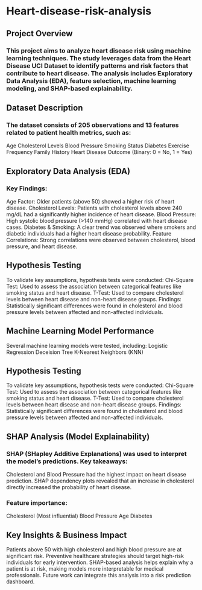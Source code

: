 # Heart-disease-risk-analysis
## Project Overview
### This project aims to analyze heart disease risk using machine learning techniques. The study leverages data from the Heart Disease UCI Dataset to identify patterns and risk factors that contribute to heart disease. The analysis includes Exploratory Data Analysis (EDA), feature selection, machine learning modeling, and SHAP-based explainability.
## Dataset Description
### The dataset consists of 205 observations and 13 features related to patient health metrics, such as:
Age
Cholesterol Levels
Blood Pressure
Smoking Status
Diabetes
Exercise Frequency
Family History
Heart Disease Outcome (Binary: 0 = No, 1 = Yes)
## Exploratory Data Analysis (EDA)
### Key Findings:
Age Factor: Older patients (above 50) showed a higher risk of heart disease.
Cholesterol Levels: Patients with cholesterol levels above 240 mg/dL had a significantly higher incidence of heart disease.
Blood Pressure: High systolic blood pressure (>140 mmHg) correlated with heart disease cases.
Diabetes & Smoking: A clear trend was observed where smokers and diabetic individuals had a higher heart disease probability.
Feature Correlations: Strong correlations were observed between cholesterol, blood pressure, and heart disease.
## Hypothesis Testing
To validate key assumptions, hypothesis tests were conducted:
Chi-Square Test: Used to assess the association between categorical features like smoking status and heart disease.
T-Test: Used to compare cholesterol levels between heart disease and non-heart disease groups.
Findings: Statistically significant differences were found in cholesterol and blood pressure levels between affected and non-affected individuals.
## Machine Learning Model Performance
Several machine learning models were tested, including:
Logistic Regression
Deceision Tree
K-Nearest Neighbors (KNN)
## Hypothesis Testing
To validate key assumptions, hypothesis tests were conducted:
Chi-Square Test: Used to assess the association between categorical features like smoking status and heart disease.
T-Test: Used to compare cholesterol levels between heart disease and non-heart disease groups.
Findings: Statistically significant differences were found in cholesterol and blood pressure levels between affected and non-affected individuals.
## SHAP Analysis (Model Explainability)
### SHAP (SHapley Additive Explanations) was used to interpret the model’s predictions. Key takeaways:
Cholesterol and Blood Pressure had the highest impact on heart disease prediction.
SHAP dependency plots revealed that an increase in cholesterol directly increased the probability of heart disease.
### Feature importance:
Cholesterol (Most influential)
Blood Pressure
Age
Diabetes
## Key Insights & Business Impact
Patients above 50 with high cholesterol and high blood pressure are at significant risk.
Preventive healthcare strategies should target high-risk individuals for early intervention.
SHAP-based analysis helps explain why a patient is at risk, making models more interpretable for medical professionals.
Future work can integrate this analysis into a risk prediction dashboard.



